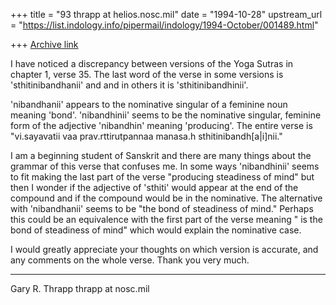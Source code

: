 +++
title = "93 thrapp at helios.nosc.mil"
date = "1994-10-28"
upstream_url = "https://list.indology.info/pipermail/indology/1994-October/001489.html"

+++
[Archive link](https://list.indology.info/pipermail/indology/1994-October/001489.html)

I have noticed a discrepancy between versions of the
Yoga Sutras in chapter 1, verse 35.  The last word
of the verse in some versions is 'sthitinibandhanii' and
and in others it is 'sthitinibandhinii'.

'nibandhanii' appears to the nominative singular of a
feminine noun meaning 'bond'.  'nibandhinii' seems to be
the nominative singular, feminine form of the adjective
'nibandhin' meaning 'producing'.  The entire verse is
"vi.sayavatii vaa prav.rttirutpannaa manasa.h sthitinibandh[a|i]nii."

I am a beginning student of Sanskrit and there are many things
about the grammar of this verse that confuses me.  In some ways
'nibandhinii' seems to fit making the last part of the verse
"producing steadiness of mind" but then I wonder if the adjective
of 'sthiti' would appear at the end of the compound and if
the compound would be in the nominative.  The alternative
with 'nibandhanii' seems to be "the bond of steadiness of mind."
Perhaps this could be an equivalence with the first part of the
verse meaning "<first part> is the bond of steadiness of mind"
which would explain the nominative case.

I would greatly appreciate your thoughts on which version is
accurate, and any comments on the whole verse.  Thank you
very much.

-------------------------------------------------------------

Gary R. Thrapp
thrapp at nosc.mil





